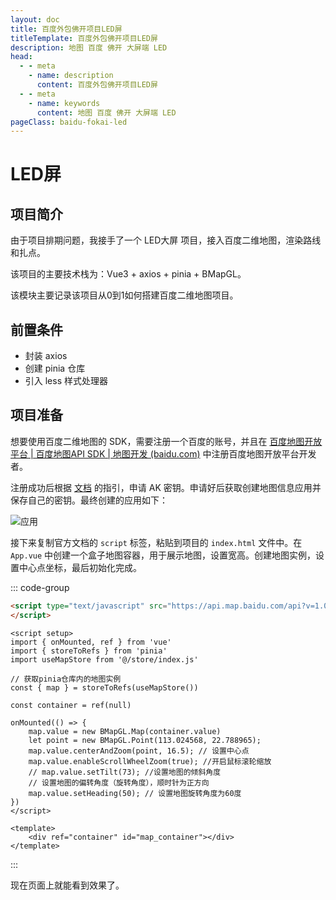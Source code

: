 ```yaml
---
layout: doc
title: 百度外包佛开项目LED屏
titleTemplate: 百度外包佛开项目LED屏
description: 地图 百度 佛开 大屏端 LED
head:
  - - meta
    - name: description
      content: 百度外包佛开项目LED屏
  - - meta
    - name: keywords
      content: 地图 百度 佛开 大屏端 LED
pageClass: baidu-fokai-led
---
```


# LED屏

## 项目简介

由于项目排期问题，我接手了一个 LED大屏 项目，接入百度二维地图，渲染路线和扎点。

该项目的主要技术栈为：Vue3 + axios + pinia + BMapGL。

该模块主要记录该项目从0到1如何搭建百度二维地图项目。

## 前置条件

- 封装 axios
- 创建 pinia 仓库
- 引入 less 样式处理器

## 项目准备

想要使用百度二维地图的 SDK，需要注册一个百度的账号，并且在 [百度地图开放平台 | 百度地图API SDK | 地图开发 (baidu.com)](https://lbs.baidu.com/index.php?title=首页) 中注册百度地图开放平台开发者。

注册成功后根据 [文档](https://lbs.baidu.com/index.php?title=jspopularGL/guide/getkey) 的指引，申请 AK 密钥。申请好后获取创建地图信息应用并保存自己的密钥。最终创建的应用如下：

![应用](https://pic.imgdb.cn/item/65fa51f69f345e8d03029179.png)

接下来复制官方文档的 `script` 标签，粘贴到项目的 `index.html` 文件中。在 `App.vue` 中创建一个盒子地图容器，用于展示地图，设置宽高。创建地图实例，设置中心点坐标，最后初始化完成。

::: code-group
```html [index.html]
<script type="text/javascript" src="https://api.map.baidu.com/api?v=1.0&&type=webgl&ak=您的密钥">
</script>
```
```vue [App.vue]
<script setup>
import { onMounted, ref } from 'vue'
import { storeToRefs } from 'pinia'
import useMapStore from '@/store/index.js'

// 获取pinia仓库内的地图实例
const { map } = storeToRefs(useMapStore())

const container = ref(null)

onMounted(() => {
    map.value = new BMapGL.Map(container.value)
    let point = new BMapGL.Point(113.024568, 22.788965);
    map.value.centerAndZoom(point, 16.5); // 设置中心点
    map.value.enableScrollWheelZoom(true); //开启鼠标滚轮缩放
    // map.value.setTilt(73); //设置地图的倾斜角度
    // 设置地图的偏转角度（旋转角度），顺时针为正方向
    map.value.setHeading(50); // 设置地图旋转角度为60度
})
</script>

<template>
    <div ref="container" id="map_container"></div>
</template>
```
:::

现在页面上就能看到效果了。